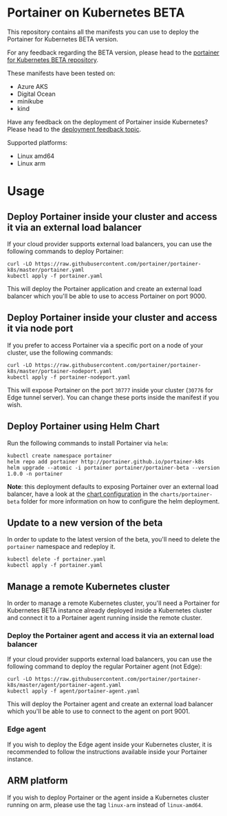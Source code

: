 # Portainer on Kubernetes BETA

This repository contains all the manifests you can use to deploy the Portainer for Kubernetes BETA version.

For any feedback regarding the BETA version, please head to the [portainer for Kubernetes BETA repository](https://github.com/portainer/kubernetes-beta).

These manifests have been tested on:

* Azure AKS
* Digital Ocean
* minikube
* kind

Have any feedback on the deployment of Portainer inside Kubernetes? Please head to the [deployment feedback topic](https://github.com/portainer/kubernetes-beta/issues/1).

Supported platforms:

* Linux amd64
* Linux arm

# Usage

## Deploy Portainer inside your cluster and access it via an external load balancer

If your cloud provider supports external load balancers, you can use the following commands to deploy Portainer:

```
curl -LO https://raw.githubusercontent.com/portainer/portainer-k8s/master/portainer.yaml
kubectl apply -f portainer.yaml
```

This will deploy the Portainer application and create an external load balancer which you'll be able to use to access Portainer on port 9000.

## Deploy Portainer inside your cluster and access it via node port

If you prefer to access Portainer via a specific port on a node of your cluster, use the following commands:

```
curl -LO https://raw.githubusercontent.com/portainer/portainer-k8s/master/portainer-nodeport.yaml
kubectl apply -f portainer-nodeport.yaml
```

This will expose Portainer on the port `30777` inside your cluster (`30776` for Edge tunnel server). You can change these ports inside the manifest if you wish.

## Deploy Portainer using Helm Chart

Run the following commands to install Portainer via `helm`:

```
kubectl create namespace portainer
helm repo add portainer http://portainer.github.io/portainer-k8s
helm upgrade --atomic -i portainer portainer/portainer-beta --version 1.0.0 -n portainer
```

**Note**: this deployment defaults to exposing Portainer over an external load balancer, have a look at the [chart configuration](charts/portainer-beta/README.md) in the `charts/portainer-beta` folder for more information on how to configure the helm deployment.

## Update to a new version of the beta

In order to update to the latest version of the beta, you'll need to delete the `portainer` namespace and redeploy it.

```
kubectl delete -f portainer.yaml
kubectl apply -f portainer.yaml
```

## Manage a remote Kubernetes cluster

In order to manage a remote Kubernetes cluster, you'll need a Portainer for Kubernetes BETA instance already deployed inside a Kubernetes cluster and connect it to a Portainer agent running inside the remote cluster.

### Deploy the Portainer agent and access it via an external load balancer

If your cloud provider supports external load balancers, you can use the following command to deploy the regular Portainer agent (not Edge):

```
curl -LO https://raw.githubusercontent.com/portainer/portainer-k8s/master/agent/portainer-agent.yaml
kubectl apply -f agent/portainer-agent.yaml
```

This will deploy the Portainer agent and create an external load balancer which you'll be able to use to connect to the agent on port 9001.

### Edge agent

If you wish to deploy the Edge agent inside your Kubernetes cluster, it is recommended to follow the instructions available inside your Portainer instance.

## ARM platform

If you wish to deploy Portainer or the agent inside a Kubernetes cluster running on arm, please use the tag `linux-arm` instead of `linux-amd64`.
